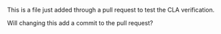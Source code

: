 This is a file just added through a pull request to test the CLA verification.

Will changing this add a commit to the pull request?
